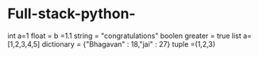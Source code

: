 # Full-stack-python-
int a=1
float = b =1.1
string = "congratulations"
boolen greater = true
list a=[1,2,3,4,5]
dictionary = {"Bhagavan" : 18,"jai" : 27}
tuple =(1,2,3)
